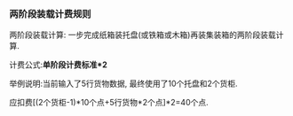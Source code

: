 ### 两阶段装载计费规则

两阶段装载计算: 一步完成纸箱装托盘\(或铁箱或木箱\)再装集装箱的两阶段装载计算.

计费公式:**单阶段计费标准\*2**

举例说明:当前输入了5行货物数据, 最终使用了10个托盘和2个货柜.

应扣费\[\(2个货柜-1\)\*10个点+5行货物\*2个点\]\*2=40个点.

